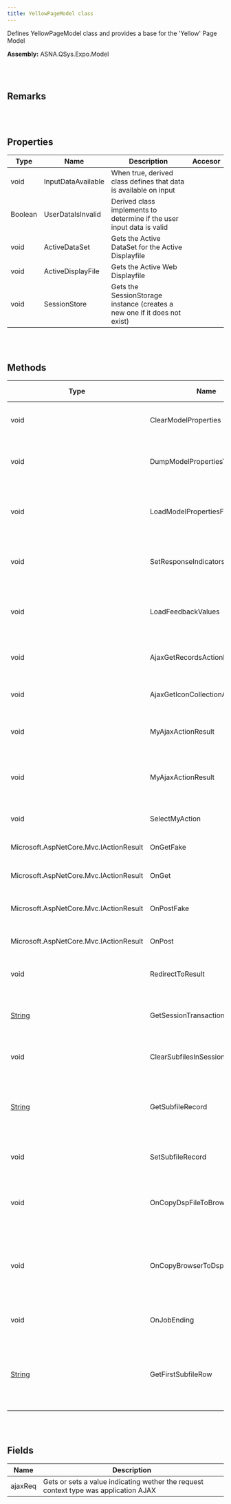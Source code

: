 ```yaml
---
title: YellowPageModel class
---
```


Defines YellowPageModel class and provides a base for the 'Yellow' Page Model

**Assembly:** ASNA.QSys.Expo.Model

<br>
<br>

## Remarks

<br>
<br>

## Properties

| Type | Name | Description | Accesor
| --- | --- | --- | --- 
| void | InputDataAvailable | When true, derived class defines that data is available on input | 
| Boolean | UserDataIsInvalid | Derived class implements to determine if the user input data is valid | 
| void | ActiveDataSet | Gets the Active DataSet for the Active Displayfile | 
| void | ActiveDisplayFile | Gets the Active Web Displayfile | 
| void | SessionStore | Gets the SessionStorage instance (creates a new one if it does not exist) | 

<br>
<br>

## Methods

| Type | Name | Description | Return Description 
| --- | --- | --- | --- 
| void | ClearModelProperties | Derived class implements method to Clear all model properties | 
| void | DumpModelPropertiesToDataSet | Derived class implements method to Dump Model properties into the DataSet | 
| void | LoadModelPropertiesFromDataSet | Derived class implements method to load properties from the DataSet, and which properties | 
| void | SetResponseIndicators | Derived class implements method to set the Response Indicators | 
| void | LoadFeedbackValues | Derived class implements method to load the Displayfile Feedback Area values. | true if the values were loaded
| void | AjaxGetRecordsActionResult | Gets the JsonResult for a "getRecords" AJAX request | the JsonResult
| void | AjaxGetIconCollectionActionResult | Gets the JsonResult for a "getIconCollection" AJAX request | the Json result object
| void | MyAjaxActionResult | Gets the JsonResult with a un-successful response code | the JsonResult
| void | MyAjaxActionResult | Gets the JsonResult with a un-successful response code (redirect parameter ignored) | the JsonResult
| void | SelectMyAction | Gets the IActionResult as a Page render | the Action result
| Microsoft.AspNetCore.Mvc.IActionResult | OnGetFake | Gets the Fake (prototyping) Page request's response | the action result
| Microsoft.AspNetCore.Mvc.IActionResult | OnGet | Gets the User's Page's request response | the action result
| Microsoft.AspNetCore.Mvc.IActionResult | OnPostFake | Gets the Fake (prototyping) Post Request's Response | the Action result
| Microsoft.AspNetCore.Mvc.IActionResult | OnPost | Gets the Post Request's Response | the Action result
| void | RedirectToResult | Gets ActionResult reference from a request to redirect to a different URL | the Action result
| [String](https://docs.microsoft.com/en-us/dotnet/api/system.string?view=net-5.0) | GetSessionTransactionID | Gets a string value that represents the Transaction ID from the Session storage | the transaction ID string
| void | ClearSubfilesInSession | Clears cached Session storage entries related to All Subfiles | 
| [String](https://docs.microsoft.com/en-us/dotnet/api/system.string?view=net-5.0) | GetSubfileRecord | Gets a cached (in the Session storage) record data for a particular record format, identified by RRN | the HTML text for the subfile record cached
| void | SetSubfileRecord | Sets the HTML for a record that needs to be cached in the Session Storage | 
| void | OnCopyDspFileToBrowser | Callback method right before the workstation data is sent from the Web Server to the Client (browser) | 
| void | OnCopyBrowserToDspFile | Callback method right before the data submitted from the Client (browser) is copied to the workstation data on the Web Server. | 
| void | OnJobEnding | Callback method notifying the server that a Job is ending | 
| [String](https://docs.microsoft.com/en-us/dotnet/api/system.string?view=net-5.0) | GetFirstSubfileRow | For multiple-row subfile records, gets a string that contains only the fields that will show in the top row, dropping the rest | the HTML with only fields showing in the first row

<br>
<br>

## Fields

| Name | Description
| --- | --- 
| ajaxReq | Gets or sets a value indicating wether the request context type was application AJAX

<br>
<br>

